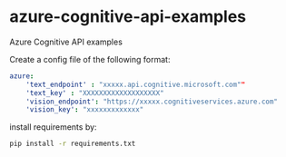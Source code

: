 # azure-cognitive-api-examples
Azure Cognitive API examples

Create a config file of the following format:

``` yml
azure: 
    'text_endpoint' : "xxxxx.api.cognitive.microsoft.com""
    'text_key' : "XXXXXXXXXXXXXXXXXXX"
    'vision_endpoint': "https://xxxxx.cognitiveservices.azure.com"
    'vision_key': "xxxxxxxxxxxxx"
```

install requirements by:

```bash
pip install -r requirements.txt
```